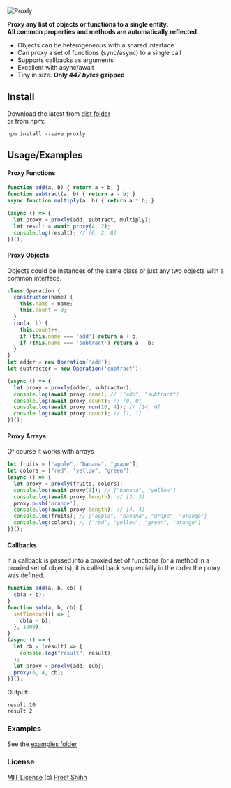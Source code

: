![Proxly](https://i.imgur.com/kqGg1MN.png)

**Proxy any list of objects or functions to a single entity.**<br>
**All common properties and methods are automatically reflected.**

* Objects can be heterogeneous with a shared interface
* Can proxy a set of functions (sync/async) to a single call
* Supports callbacks as arguments
* Excellent with async/await
* Tiny in size. **Only _447 bytes_ gzipped**

## Install
Download the latest from [dist folder](https://github.com/pshihn/proxly/tree/master/dist)<br>
or from npm:
```
npm install --save proxly
```

## Usage/Examples
#### Proxy Functions
```javascript
function add(a, b) { return a + b; }
function subtract(a, b) { return a - b; }
async function multiply(a, b) { return a * b; }

(async () => {
  let proxy = proxly(add, subtract, multiply);
  let result = await proxy(4, 2);
  console.log(result); // [6, 2, 8]
})();
```
#### Proxy Objects
Objects could be instances of the same class or just any two objects with a common interface.
```javascript
class Operation {
  constructor(name) {
    this.name = name;
    this.count = 0;
  }
  run(a, b) {
    this.count++;
    if (this.name === 'add') return a + b;
    if (this.name === 'subtract') return a - b;
  }
}
let adder = new Operation('add');
let subtractor = new Operation('subtract');

(async () => {
  let proxy = proxly(adder, subtractor);
  console.log(await proxy.name); // ["add", "subtract"]
  console.log(await proxy.count); // [0, 0]
  console.log(await proxy.run(10, 4)); // [14, 6]
  console.log(await proxy.count); // [1, 1]
})();
```
#### Proxy Arrays
Of course it works with arrays
```javascript
let fruits = ["apple", "banana", "grape"];
let colors = ["red", "yellow", "green"];
(async () => {
  let proxy = proxly(fruits, colors);
  console.log(await proxy[1]); // ["banana", "yellow"]
  console.log(await proxy.length); // [3, 3]
  proxy.push('orange');
  console.log(await proxy.length); // [4, 4]
  console.log(fruits); // ["apple", "banana", "grape", "orange"]
  console.log(colors); // ["red", "yellow", "green", "orange"]
})();
```

#### Callbacks
If a callback is passed into a proxied set of functions (or a method in a proxied set of objects), it is called back sequentially in the order the proxy was defined.
```javascript
function add(a, b, cb) {
  cb(a + b);
}
function sub(a, b, cb) {
  setTimeout(() => {
    cb(a - b);
  }, 1000);
}
(async () => {
  let cb = (result) => {
    console.log("result", result);
  };
  let proxy = proxly(add, sub);
  proxy(6, 4, cb);
})();
```
Output:
```
result 10
result 2
```

### Examples
See the [examples folder](https://github.com/pshihn/proxly/tree/master/examples)

### License
[MIT License](https://github.com/pshihn/proxly/blob/master/LICENSE) (c) [Preet Shihn](https://twitter.com/preetster)
